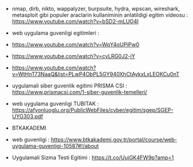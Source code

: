 - nmap, dirb, nikto, wappalyzer, burpsuite, hydra, wpscan, wireshark, metasploit gibi populer araclarin kullaniminin anlatildigi egitim videosu : https://www.youtube.com/watch?v=bSD2-mLUO4I
- web uygulama guvenligi egitimleri : 
-   https://www.youtube.com/watch?v=WqY4oUPiPw0  
-   https://www.youtube.com/watch?v=cyLRG0J2-jY 
-    https://www.youtube.com/watch?v=WtHnT73NaaQ&list=PLwP4ObPL5GY940XhCtAykxLxLEOKCu0nT


- uygulamali siber guvenlik egitimi PRISMA CSI : https://www.prismacsi.com/1-siber-guvenlik-temelleri/
- web uygulama guvenligi TUBITAK : https://afyonluoglu.org/PublicWebFiles/cyber/egitim/sgep/SGEP-UYG303.pdf
- BTKAKADEMI
-   web guvenligi : https://www.btkakademi.gov.tr/portal/course/web-uygulama-guvenligi-10587#!/about
-   Uygulamali Sizma Testi Egitimi : https://t.co/UujGK4FW9p?amp=1
